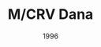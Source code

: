 ---
mission_id: dana
editorsChoice:
title: "M/CRV Dana"
authors: 
    - "Zlatan Brankovic"
date: "1996"
filename: "dana.zip"
description: "Imperial Probes have picked up some transmissions from the Modified Corvette(M/CRV) Dana. From what the intelligence divisions can piece together, it seems that they have stolen the plans for the new Sovereign-Class Super Star Destroyer, the Sovereign. You and your platoon are to rendevous with Thunder Squadron from the Imperial Star Destroyer Challenge, and board the corvette to recover the stolen plans."
heroImage: "./dana.png"
levelReplaced:	SECBASE
difficulty: no
bm:	yes
fme: yes
wax: yes
three_do: yes
voc: yes
gmd: no
vue: yes
lfd: yes
base: "New level from scratch" 
editors: "Wedit 2.33, WDFUSE 2.00, 2DF and DF2"

---